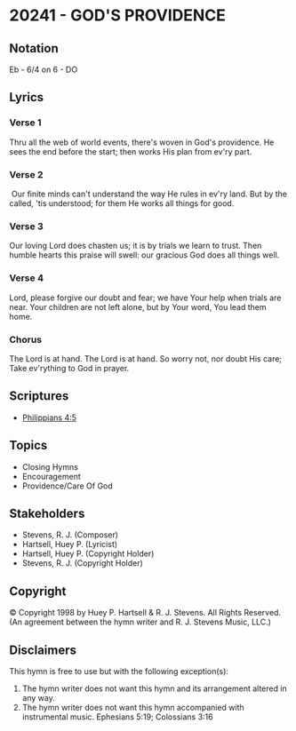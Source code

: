 # 20241 - GOD'S PROVIDENCE

## Notation

Eb - 6/4 on 6 - DO

## Lyrics

### Verse 1

Thru all the web of world events, there's woven in God's providence.  He sees the end before the start; then works His plan from ev'ry part.

### Verse 2

 Our finite minds can't understand  the way He rules in ev'ry land. But by the called, 'tis understood; for them He works all things for good.

### Verse 3

Our loving Lord does chasten us; it is by trials we learn to trust. Then humble hearts this praise will swell: our gracious God does all things well.

### Verse 4

Lord, please forgive our doubt and fear; we have Your help when trials are near. Your children are not left alone, but by Your word, You lead them home. 

### Chorus

The Lord is at hand. The Lord is at hand. So worry not, nor doubt His care; Take ev'rything to God in prayer.


## Scriptures

- [Philippians 4:5](https://www.biblegateway.com/passage/?search=Philippians%204%3A5)

## Topics

- Closing Hymns
- Encouragement
- Providence/Care Of God

## Stakeholders

- Stevens, R. J. (Composer)
- Hartsell, Huey P. (Lyricist)
- Hartsell, Huey P. (Copyright Holder)
- Stevens, R. J. (Copyright Holder)

## Copyright

© Copyright 1998 by  Huey P. Hartsell & R. J. Stevens.  All Rights Reserved.
(An agreement between the hymn writer and R. J. Stevens Music, LLC.)

## Disclaimers

This hymn is free to use but with the following exception(s):
1. The hymn writer does not want this hymn and its arrangement altered in any way.
2. The hymn writer does not want this hymn accompanied with instrumental music.
Ephesians 5:19; Colossians 3:16

